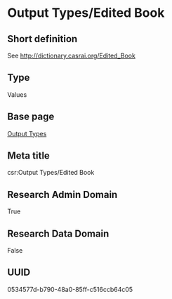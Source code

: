 # Output Types/Edited Book
## Short definition
See http://dictionary.casrai.org/Edited_Book
## Type
Values
## Base page
[Output Types](../../Objects/Output%20Types.md)
## Meta title
csr:Output Types/Edited Book
## Research Admin Domain
True
## Research Data Domain
False
## UUID
0534577d-b790-48a0-85ff-c516ccb64c05
